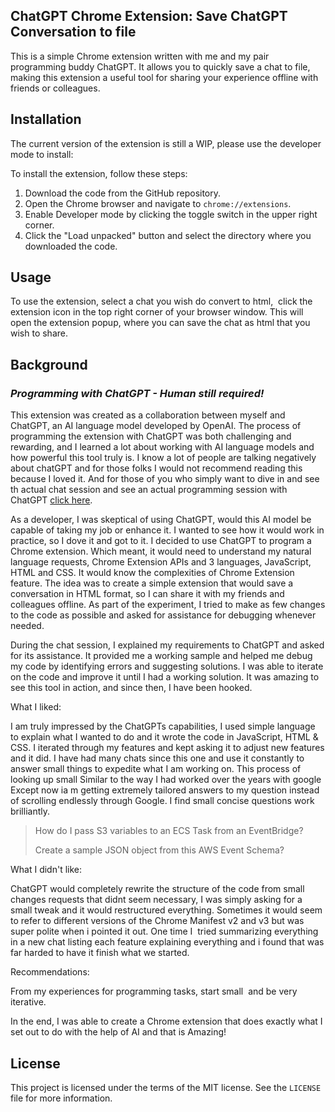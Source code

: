 ## ChatGPT Chrome Extension: Save ChatGPT Conversation to file

This is a simple Chrome extension written with me and my pair programming buddy ChatGPT. It allows you to quickly save a chat to file, making this extension a useful tool for sharing your experience offline with friends or colleagues.

## Installation

The current version of the extension is still a WIP, please use the developer mode to install:

To install the extension, follow these steps:

1.  Download the code from the GitHub repository.
2.  Open the Chrome browser and navigate to `chrome://extensions`.
3.  Enable Developer mode by clicking the toggle switch in the upper right corner.
4.  Click the "Load unpacked" button and select the directory where you downloaded the code.

## Usage

To use the extension, select a chat you wish do convert to html,  click the extension icon in the top right corner of your browser window. This will open the extension popup, where you can save the chat as html that you wish to share.

## Background

### _Programming with ChatGPT - Human still required!_

This extension was created as a collaboration between myself and ChatGPT, an AI language model developed by OpenAI. The process of programming the extension with ChatGPT was both challenging and rewarding, and I learned a lot about working with AI language models and how powerful this tool truly is. I know a lot of people are talking negatively about chatGPT and for those folks I would not recommend reading this because I loved it. And for those of you who simply want to dive in and see th actual chat session and see an actual programming session with ChatGPT [click here](https://htmlpreview.github.io/?https://github.com/DanTanzer/save_chatgpt_chrome_extension/blob/main/theChat.html).

As a developer, I was skeptical of using ChatGPT, would this AI model be capable of taking my job or enhance it. I wanted to see how it would work in practice, so I dove it and got to it. I decided to use ChatGPT to program a Chrome extension. Which meant, it would need to understand my natural language requests, Chrome Extension APIs and 3 languages, JavaScript, HTML and CSS. It would know the complexities of Chrome Extension feature. The idea was to create a simple extension that would save a conversation in HTML format, so I can share it with my friends and colleagues offline. As part of the experiment, I tried to make as few changes to the code as possible and asked for assistance for debugging whenever needed.

During the chat session, I explained my requirements to ChatGPT and asked for its assistance. It provided me a working sample and helped me debug my code by identifying errors and suggesting solutions. I was able to iterate on the code and improve it until I had a working solution. It was amazing to see this tool in action, and since then, I have been hooked. 

What I liked: 

I am truly impressed by the ChatGPTs capabilities, I used simple language to explain what I wanted to do and it wrote the code in JavaScript, HTML & CSS. I iterated through my features and kept asking it to adjust new features and it did. I have had many chats since this one and use it constantly to answer small things to expedite what I am working on. This process of looking up small Similar to the way I had worked over the years with google Except now ia m getting extremely tailored answers to my question instead of scrolling endlessly through Google. I find small concise questions work brilliantly. 

> How do I pass S3 variables to an ECS Task from an EventBridge? 
> 
> Create a sample JSON object from this AWS Event Schema?

What I didn't like:

ChatGPT would completely rewrite the structure of the code from small changes requests that didnt seem necessary, I was simply asking for a small tweak and it would restructured everything. Sometimes it would seem to refer to different versions of the Chrome Manifest v2 and v3 but was super polite when i pointed it out. One time I  tried summarizing everything in a new chat listing each feature explaining everything and i found that was far harded to have it finish what we started. 

Recommendations:   
  
From my experiences for programming tasks, start small  and be very iterative. 

In the end, I was able to create a Chrome extension that does exactly what I set out to do with the help of AI and that is Amazing! 

## License

This project is licensed under the terms of the MIT license. See the `LICENSE` file for more information.